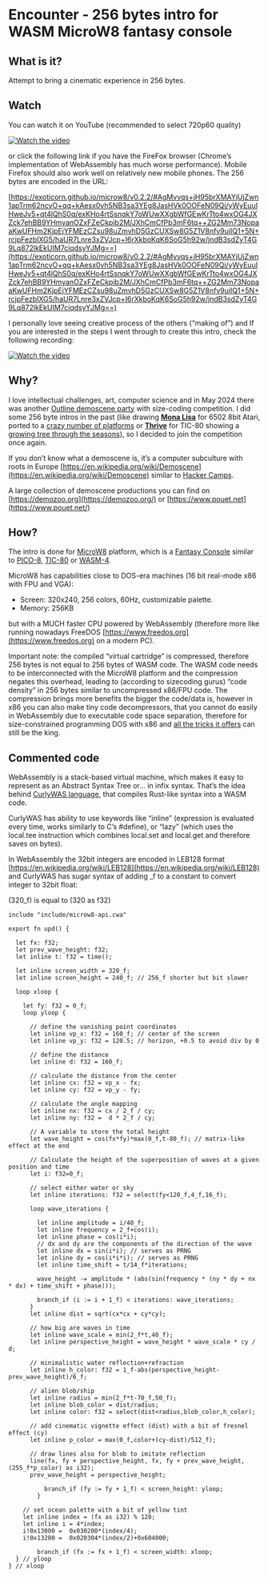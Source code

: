 # Encounter - 256 bytes intro for WASM MicroW8 fantasy console

## What is it?

Attempt to bring a cinematic experience in 256 bytes.

## Watch

You can watch it on YouTube (recommended to select 720p60 quality) 

[![Watch the video](https://img.youtube.com/vi/4QY9WqbS61g/maxresdefault.jpg)](https://www.youtube.com/watch?v=4QY9WqbS61g)

or click the following link if you have the FireFox browser (Chrome’s implementation of WebAssembly has much worse performance). Mobile Firefox should also work well on relatively new mobile phones. The 256 bytes are encoded in the URL:

[https://exoticorn.github.io/microw8/v0.2.2/#AgMvvqs+jH95brXMAYjUjZwn1apTrm62ncvO+qq+kAesx0vh5NB3sa3YEg8JasHVk0OOFeN09Qi/yWyEuuIHweJv5+qt4lQhS0q/exKHo4rtSsnqkY7oWUwXXgbWfGEwKrTto4wxOG4JXZck7ehBB9YHmyanOZxFZeCkpib2M/JXhCmCfPb3mF6tq++ZG2Mm73NopaaKwUFHm2KjpEjYFMEzCZsu98uZmvhD5GzCUXSw8G5Z1V8nfv9uiIQ1+5N+rcjpFezbIXG5/haUR7Lnre3xZVJcp+I6rXkboKqK6SoG5h92w/jndB3sdZyT4G9Lq872lkEkUIM7ciqdsyYJMg==](https://exoticorn.github.io/microw8/v0.2.2/#AgMvvqs+jH95brXMAYjUjZwn1apTrm62ncvO+qq+kAesx0vh5NB3sa3YEg8JasHVk0OOFeN09Qi/yWyEuuIHweJv5+qt4lQhS0q/exKHo4rtSsnqkY7oWUwXXgbWfGEwKrTto4wxOG4JXZck7ehBB9YHmyanOZxFZeCkpib2M/JXhCmCfPb3mF6tq++ZG2Mm73NopaaKwUFHm2KjpEjYFMEzCZsu98uZmvhD5GzCUXSw8G5Z1V8nfv9uiIQ1+5N+rcjpFezbIXG5/haUR7Lnre3xZVJcp+I6rXkboKqK6SoG5h92w/jndB3sdZyT4G9Lq872lkEkUIM7ciqdsyYJMg==) 

I personally love seeing creative process of the others (“making of”) and If you are interested in the steps I went through to create this intro, check the following recording:

[![Watch the video](https://img.youtube.com/vi/X-g7d5NUV2s/mqdefault.jpg)](https://youtu.be/X-g7d5NUV2s)

## Why?

I love intellectual challenges, art, computer science and in May 2024 there was another [Outline demoscene party](https://outlinedemoparty.nl) with size-coding competition. I did some 256 byte intros in the past (like drawing **[Mona Lisa](https://www.pouet.net/prod.php?which=62917)** for 6502 8bit Atari, ported to a [crazy number of platforms](https://codegolf.stackexchange.com/questions/126738/lets-draw-mona-lisa) or **[Thrive](https://www.pouet.net/prod.php?which=91578)** for TIC-80 showing a [growing tree through the seasons](https://youtu.be/qU5EGLvFXd8)), so I decided to join the competition once again.

If you don’t know what a demoscene is, it’s a computer subculture with roots in Europe [https://en.wikipedia.org/wiki/Demoscene](https://en.wikipedia.org/wiki/Demoscene) similar to [Hacker Camps](https://hackaday.com/2022/06/06/outline-2022-everyone-should-go-to-a-demo-party/). 

A large collection of demoscene productions you can find on [https://demozoo.org](https://demozoo.org/) or [https://www.pouet.net](https://www.pouet.net/) 

## How?

The intro is done for [MicroW8](https://exoticorn.github.io/microw8) platform, which is a [Fantasy Console](https://en.wikipedia.org/wiki/Fantasy_video_game_console) similar to [PICO-8](https://www.lexaloffle.com/pico-8.php), [TIC-80](https://tic80.com/) or [WASM-4](https://wasm4.org). 

MicroW8 has capabilities close to DOS-era machines (16 bit real-mode x86 with FPU and VGA):

* Screen: 320x240, 256 colors, 60Hz, customizable palette.
* Memory: 256KB

but with a MUCH faster CPU powered by WebAssembly (therefore more like running nowadays FreeDOS [https://www.freedos.org](https://www.freedos.org) on a modern PC).

Important note: the compiled “virtual cartridge” is compressed, therefore 256 bytes is not equal to 256 bytes of WASM code. The WASM code needs to be interconnected with the MicroW8 platform and the compression negates this overhead, leading to (according to sizecoding gurus) “code density” in 256 bytes similar to uncompressed x86/FPU code. The compression brings more benefits the bigger the code/data is, however in x86 you can also make tiny code decompressors, that you cannot do easily in WebAssembly due to executable code space separation, therefore for size-constrained programming DOS with x86 and [all the tricks it offers](http://www.sizecoding.org/wiki/DOS) can still be the king.

## Commented code

WebAssembly is a stack-based virtual machine, which makes it easy to represent as an Abstract Syntax Tree or… in infix syntax. That’s the idea behind [CurlyWAS language](https://github.com/exoticorn/curlywas), that compiles Rust-like syntax into a WASM code.

CurlyWAS has ability to use keywords like “inline” (expression is evaluated every time, works similarly to C’s #define), or “lazy” (which uses the local.tee instruction which combines local.set and local.get and therefore saves on bytes). 

In WebAssembly the 32bit integers are encoded in LEB128 format [https://en.wikipedia.org/wiki/LEB128](https://en.wikipedia.org/wiki/LEB128) and CurlyWAS has sugar syntax of adding _f to a constant to convert integer to 32bit float:

(320_f) is equal to (320 as f32)

```
include "include/microw8-api.cwa"

export fn upd() {

  let fx: f32;
  let prev_wave_height: f32;
  let inline t: f32 = time();

  let inline screen_width = 320_f;
  let inline screen_height = 240_f; // 256_f shorter but bit slower

  loop xloop {
  
    let fy: f32 = 0_f; 		
    loop yloop {

      // define the vanishing point coordinates
      let inline vp_x: f32 = 160_f; // center of the screen
      let inline vp_y: f32 = 120.5; // horizon, +0.5 to avoid div by 0

      // define the distance
      let inline d: f32 = 160_f; 

	  // calculate the distance from the center
	  let inline cx: f32 = vp_x - fx; 
	  let inline cy: f32 = vp_y - fy; 

	  // calculate the angle mapping
	  let inline nx: f32 = cx / 2_f / cy; 
	  let inline ny: f32 =  d * 2_f / cy;

	  // A variable to store the total height
	  let wave_height = cos(fx*fy)*max(0_f,t-80_f); // matrix-like effect at the end

	  // Calculate the height of the superposition of waves at a given position and time
	  let i: f32=0_f;

	  // select either water or sky
	  let inline iterations: f32 = select(fy<120_f,4_f,16_f);

	  loop wave_iterations {	
	  
		let inline amplitude = i/40_f;
		let inline frequency = 2_f+cos(i);
		let inline phase = cos(i*i);
		// dx and dy are the components of the direction of the wave
		let inline dx = sin(i*i); // serves as PRNG
		let inline dy = cos(i*i*i); // serves as PRNG
		let inline time_shift = t/14_f*iterations;

		wave_height -= amplitude * (abs(sin(frequency * (ny * dy + nx * dx) + time_shift + phase)));		

		branch_if (i := i + 1_f) < iterations: wave_iterations; 
	  }
	  let inline dist = sqrt(cx*cx + cy*cy); 	
  	  
	  // how big are waves in time
	  let inline wave_scale = min(2_f*t,40_f); 	  	  
	  let inline perspective_height = wave_height * wave_scale * cy / d;   

	  // minimalistic water reflection+refraction
	  let inline h_color: f32 = 1_f-abs(perspective_height-prev_wave_height)/6_f;	   

	  // alien blob/ship
	  let inline radius = min(2_f*t-70_f,50_f); 
	  let inline blob_color = dist/radius;
	  let inline color: f32 = select(dist<radius,blob_color,h_color);
	  
	  // add cinematic vignette effect (dist) with a bit of fresnel effect (cy)
	  let inline p_color = max(0_f,color+(cy-dist)/512_f);

	  // draw lines also for blob to imitate reflection
	  line(fx, fy + perspective_height, fx, fy + prev_wave_height, (255_f*p_color) as i32);
	  prev_wave_height = perspective_height;

          branch_if (fy := fy + 1_f) < screen_height: yloop;
        }		

	// set ocean palette with a bit of yellow tint
	let inline index = (fx as i32) % 128;
	let inline i = 4*index;
	i!0x13000 =  0x030200*(index/4);
	i!0x13200 =  0x020304*(index/2)+0x604000;

        branch_if (fx := fx + 1_f) < screen_width: xloop;	
  } // yloop
} // xloop
```
